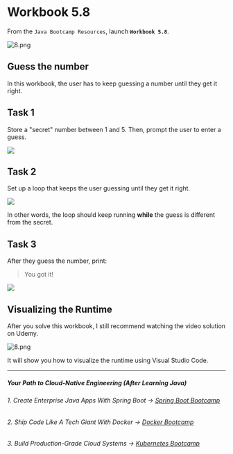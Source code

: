 # Workbook 5.8

From the `Java Bootcamp Resources`, launch **`Workbook 5.8`**.

![8.png](https://firebasestorage.googleapis.com/v0/b/learnthepart-75aed.appspot.com/o/images%2F8adf7661-d912-4885-acd6-d791e2a97b17?alt=media&token=77abd85a-353f-49ae-b5ef-c79eb5be2c5f)

Guess the number
----------------

In this workbook, the user has to keep guessing a number until they get it right.

Task 1
------

Store a "secret" number between 1 and 5. Then, prompt the user to enter a guess.

![](https://firebasestorage.googleapis.com/v0/b/learnthepart-75aed.appspot.com/o/images%2F29b841b2-1c45-4fd1-be4f-111d53a3ca09?alt=media&token=447ded67-8bc2-430f-ade4-f8efb69587e4)

Task 2
------

Set up a loop that keeps the user guessing until they get it right.

![](https://firebasestorage.googleapis.com/v0/b/learnthepart-75aed.appspot.com/o/images%2F3c7ec148-495d-469a-8868-2748b4626422?alt=media&token=adcbfea2-9e6e-41d5-9317-fa5b1cb07521)

In other words, the loop should keep running **while** the guess is different from the secret.

Task 3
------

After they guess the number, print:

> You got it!

![](https://firebasestorage.googleapis.com/v0/b/learnthepart-75aed.appspot.com/o/images%2Fe6d28075-0d3a-40a9-8b02-cb0e7dcbf90d?alt=media&token=845e84eb-7c68-4fbc-9ab1-f91869bf52e3)

## Visualizing the Runtime

After you solve this workbook, I still recommend watching the video solution on Udemy.

![8.png](https://firebasestorage.googleapis.com/v0/b/learnthepart-75aed.appspot.com/o/images%2Fa34d91bb-57ca-403a-ba95-4ae13035a107?alt=media&token=162fb17e-90f1-44aa-9004-dba36fe3b587)

It will show you how to visualize the runtime using Visual Studio Code.

----------
##### Your Path to Cloud-Native Engineering (After Learning Java)
###### 1. Create Enterprise Java Apps With Spring Boot → [Spring Boot Bootcamp](https://www.udemy.com/course/the-complete-spring-boot-development-bootcamp/?couponCode=SPRING_BOOTCAMP)
###### 2. Ship Code Like A Tech Giant With Docker → [Docker Bootcamp](https://www.udemy.com/course/docker-bootcamp-conquer-docker-with-real-world-projects/?couponCode=DOCKER_BOOTCAMP)
###### 3. Build Production-Grade Cloud Systems → [Kubernetes Bootcamp](https://kubernetestraining.io/)